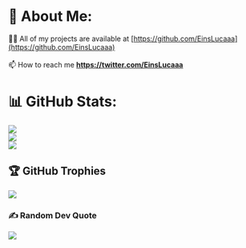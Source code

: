 # 💫 About Me:
👨‍💻 All of my projects are available at [https://github.com/EinsLucaaa](https://github.com/EinsLucaaa)<br><br>📫 How to reach me **https://twitter.com/EinsLucaaa**

# 📊 GitHub Stats:
![](https://github-readme-stats.vercel.app/api?username=EinsLucaaa&theme=dark&hide_border=true&include_all_commits=true&count_private=true)<br/>
![](https://github-readme-streak-stats.herokuapp.com/?user=EinsLucaaa&theme=dark&hide_border=true)<br/>
![](https://github-readme-stats.vercel.app/api/top-langs/?username=EinsLucaaa&theme=dark&hide_border=true&include_all_commits=true&count_private=true&layout=compact)

## 🏆 GitHub Trophies
![](https://github-profile-trophy.vercel.app/?username=EinsLucaaa&theme=radical&no-frame=false&no-bg=false&margin-w=4)

### ✍️ Random Dev Quote
![](https://quotes-github-readme.vercel.app/api?type=horizontal&theme=radical)
